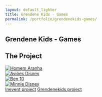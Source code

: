 ```yaml
---
layout: default_lighter
title: Grendene Kids - Games
permalink: /portfolio/grendenekids-games/
---
```


<main id="main">
	<section class="content conteiner-half">
		<div class="conteiner">
			<h1>Grendene Kids - Games</h1>
			<!-- <p>Grendene is a Brazilian company manufacturing shoes whose majority shareholder is Alexandre Grendene Bartelle and in 2013 was the largest exporter of footwear in Brazil.</p> -->
		</div>
	</section>
	<section class="content">
		<div class="conteiner">
			<h2>The Project</h2>
			<!-- <p><strong>Roles:</strong> Responsive Game.</p> -->
			<!-- <p>Grandene was with an advertising campaign in which the child who buy a shoes, the box of this shoe would be a QRCODE, and with this code the child -->
			<!-- would open the corresponding game the footwear brand, but this game should work in the desktop too, -->
			<!-- so to the efforts were optimized, it was developed these 4 responsive games.</p> -->
			<div class="row">
				<div class="6u 12u$(xsmall)">
					<a href="http://grendenekids.com.br/qrcode/homemaranha/" class="image fit thumb"><img src="{{ site.url }}images/spiderman.jpg" alt="Homem Aranha" /></a>
				</div>
				<div class="6u$ 12u$(xsmall)">
					<a href="http://grendenekids.com.br/disneyavioes/" class="image fit thumb"><img src="{{ site.url }}images/avioes.jpg" alt="Aviões Disney" /></a>
				</div>
				<div class="6u 12u$(xsmall)">
					<a href="http://grendenekids.com.br/qrcode/ben10/" class="image fit thumb"><img src="{{ site.url }}images/ben10-1.jpg" alt="Ben 10" /></a>
				</div>
				<div class="6u$ 12u$(xsmall)">
					<a href="http://grendenekids.com.br/qrcode/disneyminnie/" class="image fit thumb"><img src="{{ site.url }}images/disney1.jpg" alt="Minnie Disney" /></a>
				</div>
			</div>
		</div>
	</section>
	<nav class="nav-footer">
		<!-- <a class="nav nav-footer-auxiliar" href="/portfolio/azion-technologies/">Azion Technologies project</a> -->
		<a class="nav nav-footer-main" href="/portfolio/inevent/">Inevent project</a>
		<a class="nav nav-footer-main" href="/portfolio/grendenekids/">Grendenekids project</a>
	</nav>
</main>